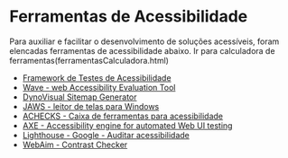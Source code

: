 # Ferramentas de Acessibilidade

Para auxiliar e facilitar o desenvolvimento de soluções acessíveis, foram elencadas ferramentas de acessibilidade abaixo. 
Ir para calculadora de ferramentas(ferramentasCalculadora.html)

- [Framework de Testes de Acessibilidade ](https://github.com/google/Accessibility-Test-Framework-for-Android)
- [Wave - web Accessibility Evaluation Tool](https://wave.webaim.org/)
- [DynoVisual Sitemap Generator](https://dynomapper.com/)
- [JAWS - leitor de telas para Windows](https://www.tecassistiva.com.br/catalogo/jaws/)
- [ACHECKS - Caixa de ferramentas para acessibilidade](https://www.achecks.org/)
- [AXE - Accessibility engine for automated Web UI testing](https://github.com/dequelabs/axe-core)
- [Lighthouse - Google - Auditar acessibilidade](https://developer.chrome.com/docs/lighthouse)
- [WebAim - Contrast Checker](https://webaim.org/resources/contrastchecker/)

